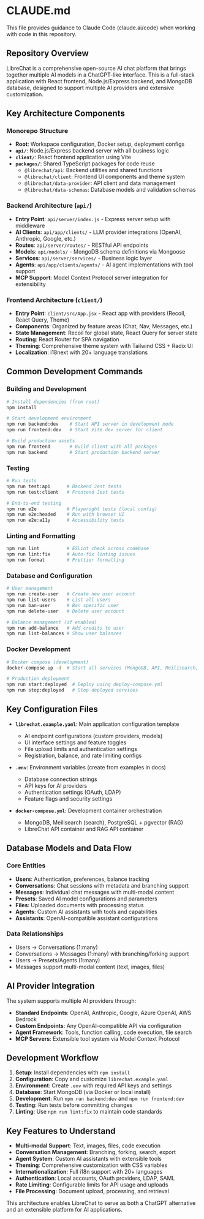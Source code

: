 # CLAUDE.md

This file provides guidance to Claude Code (claude.ai/code) when working with code in this repository.

## Repository Overview

LibreChat is a comprehensive open-source AI chat platform that brings together multiple AI models in a ChatGPT-like interface. This is a full-stack application with React frontend, Node.js/Express backend, and MongoDB database, designed to support multiple AI providers and extensive customization.

## Key Architecture Components

### Monorepo Structure
- **Root**: Workspace configuration, Docker setup, deployment configs
- **`api/`**: Node.js/Express backend server with all business logic
- **`client/`**: React frontend application using Vite
- **`packages/`**: Shared TypeScript packages for code reuse
  - `@librechat/api`: Backend utilities and shared functions  
  - `@librechat/client`: Frontend UI components and theme system
  - `@librechat/data-provider`: API client and data management
  - `@librechat/data-schemas`: Database models and validation schemas

### Backend Architecture (`api/`)
- **Entry Point**: `api/server/index.js` - Express server setup with middleware
- **AI Clients**: `api/app/clients/` - LLM provider integrations (OpenAI, Anthropic, Google, etc.)
- **Routes**: `api/server/routes/` - RESTful API endpoints
- **Models**: `api/models/` - MongoDB schema definitions via Mongoose
- **Services**: `api/server/services/` - Business logic layer
- **Agents**: `api/app/clients/agents/` - AI agent implementations with tool support
- **MCP Support**: Model Context Protocol server integration for extensibility

### Frontend Architecture (`client/`)
- **Entry Point**: `client/src/App.jsx` - React app with providers (Recoil, React Query, Theme)
- **Components**: Organized by feature areas (Chat, Nav, Messages, etc.)
- **State Management**: Recoil for global state, React Query for server state
- **Routing**: React Router for SPA navigation
- **Theming**: Comprehensive theme system with Tailwind CSS + Radix UI
- **Localization**: i18next with 20+ language translations
## Common Development Commands

### Building and Development
```bash
# Install dependencies (from root)
npm install

# Start development environment
npm run backend:dev    # Start API server in development mode
npm run frontend:dev   # Start Vite dev server for client

# Build production assets
npm run frontend       # Build client with all packages
npm run backend        # Start production backend server
```

### Testing
```bash
# Run tests
npm run test:api      # Backend Jest tests
npm run test:client   # Frontend Jest tests

# End-to-end testing
npm run e2e           # Playwright tests (local config)
npm run e2e:headed    # Run with browser UI
npm run e2e:a11y      # Accessibility tests
```

### Linting and Formatting  
```bash
npm run lint          # ESLint check across codebase
npm run lint:fix      # Auto-fix linting issues
npm run format        # Prettier formatting
```

### Database and Configuration
```bash
# User management
npm run create-user   # Create new user account
npm run list-users    # List all users
npm run ban-user      # Ban specific user
npm run delete-user   # Delete user account

# Balance management (if enabled)
npm run add-balance   # Add credits to user
npm run list-balances # Show user balances
```

### Docker Development
```bash
# Docker compose (development)
docker-compose up -d  # Start all services (MongoDB, API, Meilisearch, RAG API)

# Production deployment
npm run start:deployed  # Deploy using deploy-compose.yml
npm run stop:deployed   # Stop deployed services
```

## Key Configuration Files

- **`librechat.example.yaml`**: Main application configuration template
  - AI endpoint configurations (custom providers, models)  
  - UI interface settings and feature toggles
  - File upload limits and authentication settings
  - Registration, balance, and rate limiting configs

- **`.env`**: Environment variables (create from examples in docs)
  - Database connection strings
  - API keys for AI providers
  - Authentication settings (OAuth, LDAP)
  - Feature flags and security settings

- **`docker-compose.yml`**: Development container orchestration
  - MongoDB, Meilisearch (search), PostgreSQL + pgvector (RAG)
  - LibreChat API container and RAG API container

## Database Models and Data Flow

### Core Entities
- **Users**: Authentication, preferences, balance tracking
- **Conversations**: Chat sessions with metadata and branching support
- **Messages**: Individual chat messages with multi-modal content
- **Presets**: Saved AI model configurations and parameters
- **Files**: Uploaded documents with processing status
- **Agents**: Custom AI assistants with tools and capabilities
- **Assistants**: OpenAI-compatible assistant configurations

### Data Relationships
- Users → Conversations (1:many)
- Conversations → Messages (1:many) with branching/forking support
- Users → Presets/Agents (1:many)
- Messages support multi-modal content (text, images, files)

## AI Provider Integration

The system supports multiple AI providers through:
- **Standard Endpoints**: OpenAI, Anthropic, Google, Azure OpenAI, AWS Bedrock
- **Custom Endpoints**: Any OpenAI-compatible API via configuration
- **Agent Framework**: Tools, function calling, code execution, file search
- **MCP Servers**: Extensible tool system via Model Context Protocol

## Development Workflow

1. **Setup**: Install dependencies with `npm install`
2. **Configuration**: Copy and customize `librechat.example.yaml`
3. **Environment**: Create `.env` with required API keys and settings
4. **Database**: Start MongoDB (via Docker or local install)
5. **Development**: Run `npm run backend:dev` and `npm run frontend:dev`
6. **Testing**: Run tests before committing changes
7. **Linting**: Use `npm run lint:fix` to maintain code standards

## Key Features to Understand

- **Multi-modal Support**: Text, images, files, code execution
- **Conversation Management**: Branching, forking, search, export
- **Agent System**: Custom AI assistants with extensible tools
- **Theming**: Comprehensive customization with CSS variables
- **Internationalization**: Full i18n support with 20+ languages
- **Authentication**: Local accounts, OAuth providers, LDAP, SAML
- **Rate Limiting**: Configurable limits for API usage and uploads
- **File Processing**: Document upload, processing, and retrieval

This architecture enables LibreChat to serve as both a ChatGPT alternative and an extensible platform for AI applications.